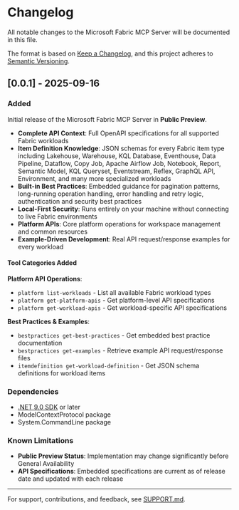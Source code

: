 # Changelog

All notable changes to the Microsoft Fabric MCP Server will be documented in this file.

The format is based on [Keep a Changelog](https://keepachangelog.com/en/1.0.0/),
and this project adheres to [Semantic Versioning](https://semver.org/spec/v2.0.0.html).


## [0.0.1] - 2025-09-16

### Added

Initial release of the Microsoft Fabric MCP Server in **Public Preview**.

- **Complete API Context**: Full OpenAPI specifications for all supported Fabric workloads
- **Item Definition Knowledge**: JSON schemas for every Fabric item type including Lakehouse, Warehouse, KQL Database, Eventhouse, Data Pipeline, Dataflow, Copy Job, Apache Airflow Job, Notebook, Report, Semantic Model, KQL Queryset, Eventstream, Reflex, GraphQL API, Environment, and many more specialized workloads
- **Built-in Best Practices**: Embedded guidance for pagination patterns, long-running operation handling, error handling and retry logic, authentication and security best practices
- **Local-First Security**: Runs entirely on your machine without connecting to live Fabric environments
- **Platform APIs**: Core platform operations for workspace management and common resources
- **Example-Driven Development**: Real API request/response examples for every workload

#### Tool Categories Added

**Platform API Operations**:
- `platform list-workloads` - List all available Fabric workload types
- `platform get-platform-apis` - Get platform-level API specifications  
- `platform get-workload-apis` - Get workload-specific API specifications

**Best Practices & Examples**:
- `bestpractices get-best-practices` - Get embedded best practice documentation
- `bestpractices get-examples` - Retrieve example API request/response files
- `itemdefinition get-workload-definition` - Get JSON schema definitions for workload items

### Dependencies

- [.NET 9.0 SDK](https://dotnet.microsoft.com/download/dotnet/9.0) or later
- ModelContextProtocol package
- System.CommandLine package

### Known Limitations

- **Public Preview Status**: Implementation may change significantly before General Availability
- **API Specifications**: Embedded specifications are current as of release date and updated with each release

---

For support, contributions, and feedback, see [SUPPORT.md](https://github.com/microsoft/mcp/blob/main/servers/Azure.Mcp.Server/SUPPORT.md).